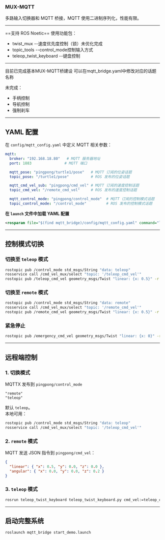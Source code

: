 ### **MUX-MQTT**
多路输入切换器和 MQTT 桥接，MQTT 使用二进制序列化，性能有限。

---

==支持 ROS Noetic==
使用功能包：
- twist_mux   --速度优先度控制（锁）未优化完成
- topic_tools --control_mode控制输入方式
- teleop_twist_keyboard --键盘控制

---
目前已完成基本MUX-MQTT桥建设
可以在mqtt_bridge.yaml中修改对应的话题名称

未完成：
- 手柄控制
- 导航控制
- 强制刹车

---

## **YAML 配置**
在 `config/mqtt_config.yaml` 中定义 MQTT 相关参数：
```yaml
mqtt:
  broker: "192.168.18.80"   # MQTT 服务器地址
  port: 1883               # MQTT 端口

  mqtt_pose: "pingpong/turtle1/pose"   # MQTT 订阅的位姿话题
  topic_pose: "/turtle1/pose"          # ROS 发布的位姿话题

  mqtt_cmd_vel_sub: "pingpong/cmd_vel" # MQTT 订阅的速度控制话题
  topic_cmd_vel: "/remote_cmd_vel"     # ROS 发布的速度控制话题

  mqtt_control_mode: "pingpong/control_mode"  # MQTT 订阅的控制模式话题
  topic_control_mode: "/control_mode"         # ROS 发布的控制模式话题
```
**在 `launch` 文件中加载 YAML 配置**
```xml
<rosparam file="$(find mqtt_bridge)/config/mqtt_config.yaml" command="load"/>
```

---

## **控制模式切换**
### **切换至 `teleop` 模式**
```bash
rostopic pub /control_mode std_msgs/String "data: teleop"
rosservice call /cmd_vel_mux/select "topic: '/teleop_cmd_vel'"
rostopic pub /teleop_cmd_vel geometry_msgs/Twist "linear: {x: 0.5}" -r 10
```

### **切换至 `remote` 模式**
```bash
rostopic pub /control_mode std_msgs/String "data: remote"
rosservice call /cmd_vel_mux/select "topic: '/remote_cmd_vel'"
rostopic pub /remote_cmd_vel geometry_msgs/Twist "linear: {x: 0.5}" -r 10
```

### **紧急停止**
```bash
rostopic pub /emergency_cmd_vel geometry_msgs/Twist "linear: {x: 0}" -r 10
```

---

## **远程端控制**
### **1. 切换模式**
MQTTX 发布到 `pingpong/control_mode`
```
"remote"
"teleop"
```
默认 `teleop`。  
本地可用：
```bash
rostopic pub /control_mode std_msgs/String "data: teleop"
rosservice call /cmd_vel_mux/select "topic: '/teleop_cmd_vel'"
```

### **2. `remote` 模式**
MQTT 发送 JSON 指令到 `pingpong/cmd_vel`：
```json
{
  "linear": { "x": 0.5, "y": 0.0, "z": 0.0 },
  "angular": { "x": 0.0, "y": 0.0, "z": 0.2 }
}
```

### **3. `teleop` 模式**
```bash
rosrun teleop_twist_keyboard teleop_twist_keyboard.py cmd_vel:=teleop_cmd_vel
```

---

## **启动完整系统**
```bash
roslaunch mqtt_bridge start_demo.launch
```
